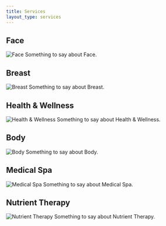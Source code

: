 ```yaml
---
title: Services
layout_type: services
---
```

## Face
![Face](/images/face.png) Something to say about Face.

## Breast
![Breast](/images/breast.png) Something to say about Breast.

## Health & Wellness
![Health & Wellness](/images/health-wellness.png) Something to say about Health & Wellness.

## Body
![Body](/images/body.png) Something to say about Body.

## Medical Spa
![Medical Spa](/images/medical-spa.png) Something to say about Medical Spa.

## Nutrient Therapy
![Nutrient Therapy](/images/nutrient-therapy.png) Something to say about Nutrient Therapy.
